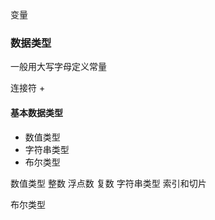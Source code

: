 变量

### 数据类型


一般用大写字母定义常量



连接符
+



#### 基本数据类型
* 数值类型
* 字符串类型
* 布尔类型

数值类型
  整数
  浮点数
  复数
字符串类型
  索引和切片

布尔类型
